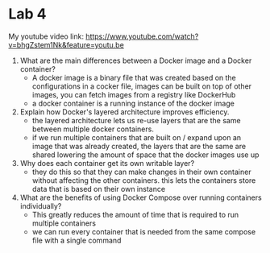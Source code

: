 # Lab 4
My youtube video link: https://www.youtube.com/watch?v=bhgZstem1Nk&feature=youtu.be 

1. What are the main differences between a Docker image and a Docker container?
    - A docker image is a binary file that was created based on the configurations in a cocker file, images can be built on top of other images, you can fetch images from a registry like DockerHub
    - a docker container is a running instance of the docker image
2. Explain how Docker's layered architecture improves efficiency.
    - the layered architecture lets us re-use layers that are the same between multiple docker containers. 
    - if we run multiple containers that are built on / expand upon an image that was already created, the layers that are the same are shared lowering the amount of space that the docker images use up
3. Why does each container get its own writable layer?
    - they do this so that they can make changes in their own container without affecting the other containers. this lets the containers store data that is based on their own instance
4. What are the benefits of using Docker Compose over running containers individually?
    - This greatly reduces the amount of time that is required to run multiple containers
    - we can run every container that is needed from the same compose file with a single command
